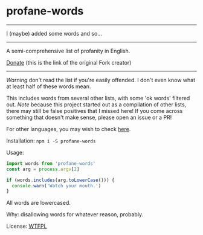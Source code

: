 # profane-words

---

I (maybe) added some words and so...

---

A semi-comprehensive list of profanity in English.

[Donate](https://ko-fi.com/zacanger) (this is the link of the original Fork creator)

----

*Warning* don't read the list if you're easily offended. I don't even know
what at least half of these words mean.

This includes words from several other lists, with some 'ok words' filtered out.
*Note* because this project started out as a compilation of other lists, there
may still be false positives that I missed here! If you come across something
that doesn't make sense, please open an issue or a PR!

For other languages, you may wish to check
[here](https://github.com/LDNOOBW/List-of-Dirty-Naughty-Obscene-and-Otherwise-Bad-Words).

Installation: `npm i -S profane-words`

Usage:

```javascript
import words from 'profane-words'
const arg = process.argv[2]

if (words.includes(arg.toLowerCase())) {
  console.warn('Watch your mouth.')
}
```

All words are lowercased.

Why: disallowing words for whatever reason, probably.

License: [WTFPL](./LICENSE.md)

